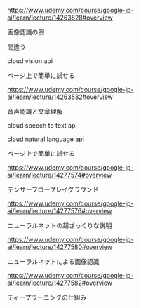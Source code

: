 https://www.udemy.com/course/google-jp-ai/learn/lecture/14263528#overview

画像認識の例

間違う

cloud vision api

ページ上で簡単に試せる

https://www.udemy.com/course/google-jp-ai/learn/lecture/14263532#overview

音声認識と文章理解

cloud speech to text api

cloud natural language api

ページ上で簡単に試せる

https://www.udemy.com/course/google-jp-ai/learn/lecture/14277574#overview

テンサーフロープレイグラウンド

https://www.udemy.com/course/google-jp-ai/learn/lecture/14277576#overview

ニューラルネットの超ざっくりな説明

https://www.udemy.com/course/google-jp-ai/learn/lecture/14277580#overview

ニューラルネットによる画像認識

https://www.udemy.com/course/google-jp-ai/learn/lecture/14277582#overview

ディープラーニングの仕組み
